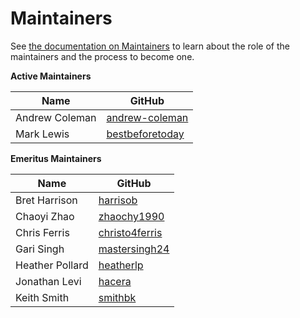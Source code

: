 [//]: # (SPDX-License-Identifier: Apache-2.0)

Maintainers
===========

See [the documentation on Maintainers](https://hyperledger-fabric.readthedocs.io/en/latest/CONTRIBUTING.html#maintainers) to learn about the role of the maintainers and the process to become one.

**Active Maintainers**

| Name | GitHub |
|------|--------|
| Andrew Coleman | [andrew-coleman][andrew-coleman] |
| Mark Lewis     | [bestbeforetoday][bestbeforetoday] |


**Emeritus Maintainers**

| Name | GitHub |
|------|--------|
| Bret Harrison    | [harrisob][harrisob] |
| Chaoyi Zhao      | [zhaochy1990][zhaochy1990] |
| Chris Ferris     | [christo4ferris][christo4ferris] |
| Gari Singh       | [mastersingh24][mastersingh24] |
| Heather Pollard  | [heatherlp][heatherlp] |
| Jonathan Levi    | [hacera][hacera] |
| Keith Smith      | [smithbk][smithbk] |

[andrew-coleman]: https://github.com/andrew-coleman
[bestbeforetoday]: https://github.com/bestbeforetoday
[christo4ferris]: https://github.com/christo4ferris
[hacera]: https://github.com/hacera
[harrisob]: https://github.com/harrisob
[heatherlp]: https://github.com/heatherlp
[mastersingh24]: https://github.com/mastersingh24
[smithbk]: https://github.com/smithbk
[zhaochy1990]: https://github.com/zhaochy1990
